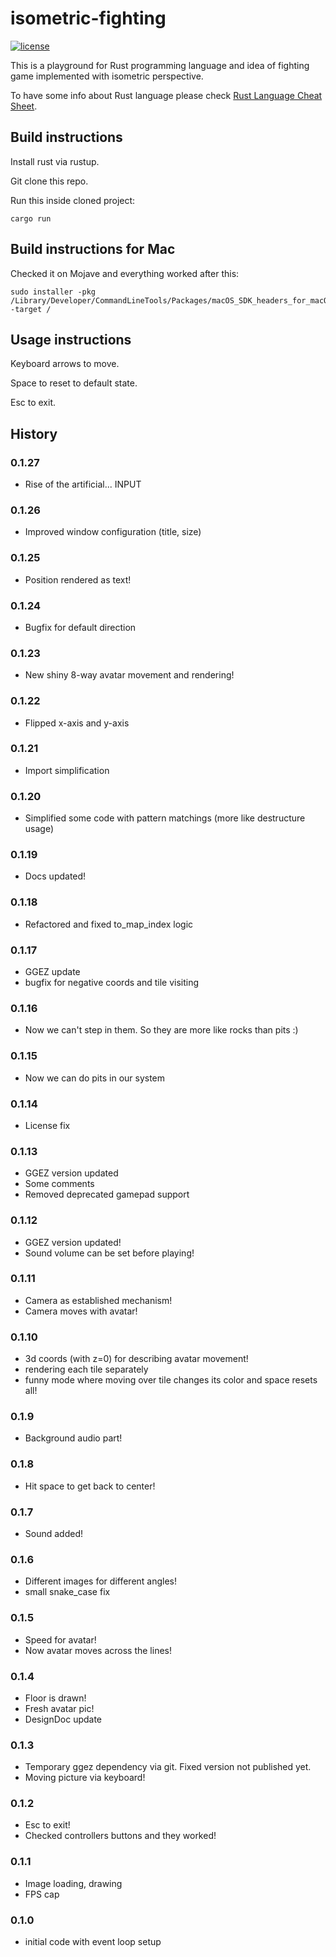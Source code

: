 # isometric-fighting
[![license](https://img.shields.io/badge/license-MIT-blue.svg)](LICENSE)

This is a playground for Rust programming language and idea of fighting game implemented with isometric perspective.

To have some info about Rust language please check [Rust Language Cheat Sheet](https://cheats.rs/).

## Build instructions

Install rust via rustup.

Git clone this repo.

Run this inside cloned project:
```
cargo run
```

## Build instructions for Mac

Checked it on Mojave and everything worked after this:

```
sudo installer -pkg /Library/Developer/CommandLineTools/Packages/macOS_SDK_headers_for_macOS_10.14.pkg -target /
```

## Usage instructions

Keyboard arrows to move.

Space to reset to default state.

Esc to exit.

## History

### 0.1.27
 - Rise of the artificial... INPUT

### 0.1.26
 - Improved window configuration (title, size)

### 0.1.25
 - Position rendered as text!

### 0.1.24
 - Bugfix for default direction

### 0.1.23
 - New shiny 8-way avatar movement and rendering!

### 0.1.22
 - Flipped x-axis and y-axis

### 0.1.21
 - Import simplification

### 0.1.20
 - Simplified some code with pattern matchings (more like destructure usage)

### 0.1.19
 - Docs updated!

### 0.1.18
 - Refactored and fixed to_map_index logic

### 0.1.17
 - GGEZ update
 - bugfix for negative coords and tile visiting

### 0.1.16
 - Now we can't step in them. So they are more like rocks than pits :)

### 0.1.15
 - Now we can do pits in our system

### 0.1.14
 - License fix

### 0.1.13
 - GGEZ version updated
 - Some comments
 - Removed deprecated gamepad support

### 0.1.12
 - GGEZ version updated!
 - Sound volume can be set before playing!

### 0.1.11
 - Camera as established mechanism!
 - Camera moves with avatar!

### 0.1.10
 - 3d coords (with z=0) for describing avatar movement!
 - rendering each tile separately
 - funny mode where moving over tile changes its color and space resets all!

### 0.1.9
 - Background audio part!

### 0.1.8
 - Hit space to get back to center!

### 0.1.7
 - Sound added!

### 0.1.6
 - Different images for different angles!
 - small snake_case fix

### 0.1.5
 - Speed for avatar!
 - Now avatar moves across the lines!

### 0.1.4
 - Floor is drawn!
 - Fresh avatar pic!
 - DesignDoc update

### 0.1.3
 - Temporary ggez dependency via git. Fixed version not published yet.
 - Moving picture via keyboard!

### 0.1.2
 - Esc to exit!
 - Checked controllers buttons and they worked!

### 0.1.1
 - Image loading, drawing
 - FPS cap

### 0.1.0
 - initial code with event loop setup